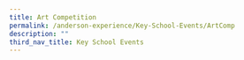 ```yaml
---
title: Art Competition
permalink: /anderson-experience/Key-School-Events/ArtComp
description: ""
third_nav_title: Key School Events
---
```

